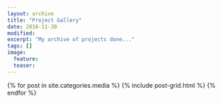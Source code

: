 ```yaml
---
layout: archive
title: "Project Gallery"
date: 2016-11-30
modified:
excerpt: "My archive of projects done..."
tags: []
image:
  feature:
  teaser:
---
```


<div class="tiles">
{% for post in site.categories.media %}
  {% include post-grid.html %}
{% endfor %}
</div><!-- /.tiles -->
